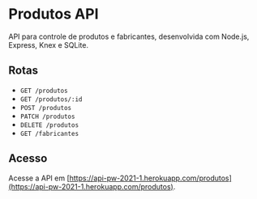 # Produtos API

API para controle de produtos e fabricantes, desenvolvida com Node.js, Express, Knex e SQLite.

## Rotas

- `GET /produtos`
- `GET /produtos/:id`
- `POST /produtos`
- `PATCH /produtos`
- `DELETE /produtos`
- `GET /fabricantes`

## Acesso

Acesse a API em [https://api-pw-2021-1.herokuapp.com/produtos](https://api-pw-2021-1.herokuapp.com/produtos).
